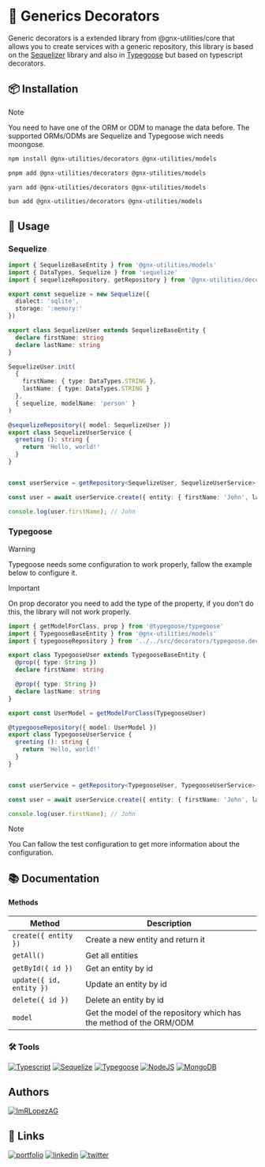 # 📝 Generics Decorators

Generic decorators is a extended library from @gnx-utilities/core
 that allows you to create services with a generic repository, this library is based on the [Sequelizer](https://sequelize.org/) library and also in [Typegoose](https://typegoose.github.io/typegoose/) but based on typescript decorators.

## 📦 Installation

>[!Note]
>You need to have one of the ORM or ODM to manage the data before. The supported ORMs/ODMs are Sequelize and Typegoose wich needs moongose.

```bash
npm install @gnx-utilities/decorators @gnx-utilities/models
```
```bash
pnpm add @gnx-utilities/decorators @gnx-utilities/models
```
```bash
yarn add @gnx-utilities/decorators @gnx-utilities/models
```
```bash
bun add @gnx-utilities/decorators @gnx-utilities/models
```

## 📖 Usage

### Sequelize

```typescript
import { SequelizeBaseEntity } from '@gnx-utilities/models'
import { DataTypes, Sequelize } from 'sequelize'
import { sequelizeRepository, getRepository } from '@gnx-utilities/decorators'

export const sequelize = new Sequelize({
  dialect: 'sqlite',
  storage: ':memory:'
})

export class SequelizeUser extends SequelizeBaseEntity {
  declare firstName: string
  declare lastName: string
}

SequelizeUser.init(
  {
    firstName: { type: DataTypes.STRING },
    lastName: { type: DataTypes.STRING }
  },
  { sequelize, modelName: 'person' }
)

@sequelizeRepository({ model: SequelizeUser })
export class SequelizeUserService {
  greeting (): string {
    return 'Hello, world!'
  }
}


const userService = getRepository<SequelizeUser, SequelizeUserService>({ repository: SequelizeUserService });

const user = await userService.create({ entity: { firstName: 'John', lastName: 'Doe' } });

console.log(user.firstName); // John
```

### Typegoose

>[!Warning]
>Typegoose needs some configuration to work properly, fallow the example below to configure it.

>[!Important]
>On prop decorator you need to add the type of the property, if you don't do this, the library will not work properly.

```typescript
import { getModelForClass, prop } from '@typegoose/typegoose'
import { TypegooseBaseEntity } from '@gnx-utilities/models'
import { typegooseRepository } from '../../src/decorators/typegoose.decorator.js'

export class TypegooseUser extends TypegooseBaseEntity {
  @prop({ type: String })
  declare firstName: string

  @prop({ type: String })
  declare lastName: string
}

export const UserModel = getModelForClass(TypegooseUser)

@typegooseRepository({ model: UserModel })
export class TypegooseUserService {
  greeting (): string {
    return 'Hello, world!'
  }
}


const userService = getRepository<TypegooseUser, TypegooseUserService>({ repository: TypegooseUserService });

const user = await userService.create({ entity: { firstName: 'John', lastName: 'Doe' } });

console.log(user.firstName); // John

```
>[!Note]
>You Can fallow the test configuration to get more information about the configuration.


## 📚 Documentation

#### Methods

| Method | Description |
| --- | --- |
| `create({ entity })` | Create a new entity  and return it |
| `getAll()` | Get all entities |
| `getById({ id })` | Get an entity by id |
| `update({ id, entity })` | Update an entity by id |
| `delete({ id })` | Delete an entity by id |
| `model` | Get the model of the repository which has the method of the ORM/ODM |

### 🛠️ Tools


[![Typescript](https://img.shields.io/badge/Typescript-3178C6?logo=typescript&logoColor=white)](https://www.typescriptlang.org/)
[![Sequelize](https://img.shields.io/badge/Sequelize-52B0E7?logo=sequelize&logoColor=white)](https://sequelize.org/)
[![Typegoose](https://img.shields.io/badge/Typegoose-3178C6?logo=typescript&logoColor=white)](https://typegoose.github.io/typegoose/)
[![NodeJS](https://img.shields.io/badge/NodeJS-339933?logo=node.js&logoColor=white)](https://nodejs.org/es/)
[![MongoDB](https://img.shields.io/badge/MongoDB-47A248?logo=mongodb&logoColor=white)](https://www.mongodb.com/)



## Authors

[![ImRLopezAG](https://img.shields.io/badge/ImRLopezAG-000000?style=for-the-badge&logo=github&logoColor=white)](https://github.com/ImRLopezAG)

## 🔗 Links

[![portfolio](https://img.shields.io/badge/my_portfolio-000?style=for-the-badge&logo=ko-fi&logoColor=white)](https://imrlopez.dev)
[![linkedin](https://img.shields.io/badge/linkedin-0A66C2?style=for-the-badge&logo=linkedin&logoColor=white)](https://www.linkedin.com/in/angel-gabriel-lopez/)
[![twitter](https://img.shields.io/badge/twitter-1DA1F2?style=for-the-badge&logo=twitter&logoColor=white)](https://twitter.com/imr_lopez)
